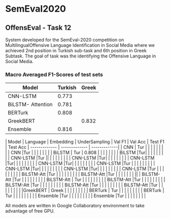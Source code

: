 # SemEval2020
## OffensEval - Task 12 

System  developed  for  the  SemEval-2020  competition  on  MultilingualOffensive  Language  Identification  in  Social  Media  where  we achieved 2nd position in Turkish sub-task and  6th position in Greek Subtask. The goal of task was the identifying the Offensive Language in Social Media. 

### Macro Averaged F1-Scores of test sets


| Model  | Turkish | Greek |
| ------------- | ------------- | -------------|
| CNN-LSTM  | 0.773  |   |
| BiLSTM- Attention  |  0.781  | |
| BERTurk   |  0.808  |  |
| GreekBERT  |    |0.832  |
| Ensemble  |  0.816  | |


| Model  | Language | Embedding | UnderSampling | Val F1 | Val Acc | Test F1 | Test Acc
| ------------- | ------------- | -------------|
| CNN | Tur |  |   | | | | | |
| CNN   |Tur  |  | | | | | |
| BiLSTM  | Tur |  0.808  |   | | | | | |
| BiLSTM   |Tur|        |   | | | | | | 
| CNN-LSTM |Tur ||         |   | | | | | |
| CNN-LSTM  |Tur|         |   | | | | | |
| CNN-LSTM  |Tur|         |   | | | | | |
| CNN-LSTM  |Tur|         |   | | | | | |
| CNN-LSTM  |Tur |        |   | | | | | |
| CNN-LSTM  |Tur|       |   | | | | | |
| CNN-LSTM  |Tur|      |   | | | | | |
| CNN-LSTM  |Tur |     |   | | | | | |
| BiLSTM-Att  |Tur |      |   | | | | | |
| BiLSTM-Att  |Tur  |     |   | | | | | ||
| BiLSTM-Att  |Tur  |    |   | | | | | |
| BiLSTM-Att  | Tur |   |   | | | | | |
| BiLSTM-Att  |Tur  |   |   | | | | | |
| BiLSTM-Att  |Tur  |   |   | | | | | |
| BiLSTM-Att  |Tur  |   |   | | | | | |
| BiLSTM-Att  |Tur  |   |   | | | | | |
|GreekBERT  | Greek  |  |   | | | | | |
| BERTurk  | Tur |  |   | | | | | |
| BERTurk  | Tur |  |   | | | | | |
| Ensemble  |Tur |   |   | | | | | |
| Ensemble  |Tur |   |   | | | | | |

All models are written in Google Collaboratory environment to take advantage of free GPU.


